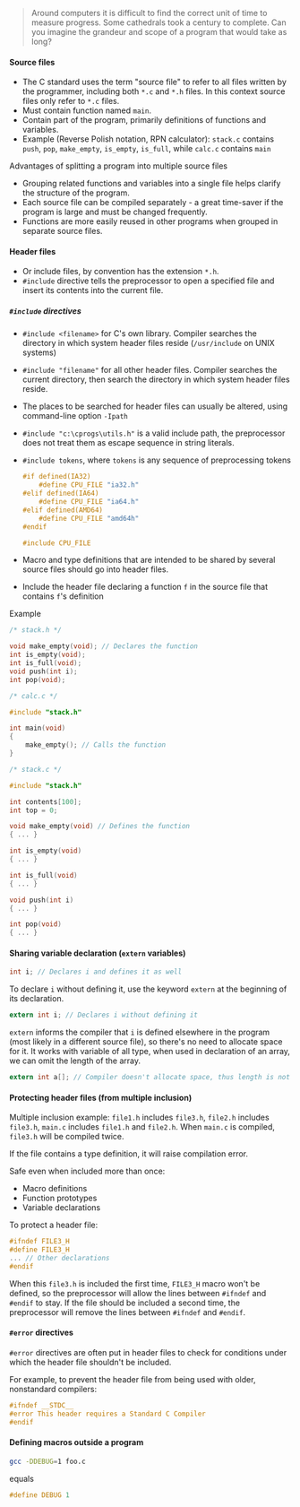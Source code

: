 > Around computers it is difficult to find the correct unit of time to measure progress. Some cathedrals took a century to complete. Can you imagine the grandeur and scope of a program that would take as long?

#### Source files
- The C standard uses the term "source file" to refer to all files written by the programmer, including both `*.c` and `*.h` files. In this context source files only refer to `*.c` files.
- Must contain function named `main`.
- Contain part of the program, primarily definitions of functions and variables.
- Example (Reverse Polish notation, RPN calculator): `stack.c` contains `push`, `pop`, `make_empty`, `is_empty`, `is_full`, while `calc.c` contains `main`

Advantages of splitting a program into multiple source files
- Grouping related functions and variables into a single file helps clarify the structure of the program.
- Each source file can be compiled separately - a great time-saver if the program is large and must be changed frequently.
- Functions are more easily reused in other programs when grouped in separate source files.

#### Header files
- Or include files, by convention has the extension `*.h`.
- `#include` directive tells the preprocessor to open a specified file and insert its contents into the current file.

##### `#include` directives
- `#include <filename>` for C's own library. Compiler searches the directory in which system header files reside (`/usr/include` on UNIX systems)
- `#include "filename"` for all other header files. Compiler searches the current directory, then search the directory in which system header files reside.
- The places to be searched for header files can usually be altered, using command-line option `-Ipath`
- `#include "c:\cprogs\utils.h"` is a valid include path, the preprocessor does not treat them as escape sequence in string literals.
- `#include tokens`, where `tokens` is any sequence of preprocessing tokens
	```c
	#if defined(IA32)
		#define CPU_FILE "ia32.h"
	#elif defined(IA64)
		#define CPU_FILE "ia64.h"
	#elif defined(AMD64)
		#define CPU_FILE "amd64h"
	#endif
	
	#include CPU_FILE
	```

- Macro and type definitions that are intended to be shared by several source files should go into header files.
- Include the header file declaring a function `f` in the source file that contains `f`'s definition

Example
```c
/* stack.h */

void make_empty(void); // Declares the function
int is_empty(void);
int is_full(void);
void push(int i);
int pop(void);
```

```c
/* calc.c */

#include "stack.h"

int main(void)
{
	make_empty(); // Calls the function
}
```

```c
/* stack.c */

#include "stack.h"

int contents[100];
int top = 0;

void make_empty(void) // Defines the function
{ ... }

int is_empty(void)
{ ... }

int is_full(void)
{ ... }

void push(int i)
{ ... }

int pop(void)
{ ... }
```

#### Sharing variable declaration (`extern` variables)
```c
int i; // Declares i and defines it as well
```

To declare `i` without defining it, use the keyword `extern` at the beginning of its declaration.
```c
extern int i; // Declares i without defining it
```

`extern` informs the compiler that `i` is defined elsewhere in the program (most likely in a different source file), so there's no need to allocate space for it. It works with variable of all type, when used in declaration of an array, we can omit the length of the array.
```c
extern int a[]; // Compiler doesn't allocate space, thus length is not needed
```

#### Protecting header files (from multiple inclusion)
Multiple inclusion example: `file1.h` includes `file3.h`, `file2.h` includes `file3.h`, `main.c` includes  `file1.h` and `file2.h`. When `main.c` is compiled, `file3.h` will be compiled twice.

If the file contains a type definition, it will raise compilation error.

Safe even when included more than once:
- Macro definitions
- Function prototypes
- Variable declarations

To protect a header file:
```c
#ifndef FILE3_H
#define FILE3_H
... // Other declarations
#endif
```

When this `file3.h` is included the first time, `FILE3_H` macro won't be defined, so the preprocessor will allow the lines between `#ifndef` and `#endif` to stay. If the file should be included a second time, the preprocessor will remove the lines between `#ifndef` and `#endif`.

#### `#error` directives
`#error` directives are often put in header files to check for conditions under which the header file shouldn't be included.

For example, to prevent the header file from being used with older, nonstandard compilers:
```c
#ifndef __STDC__
#error This header requires a Standard C Compiler
#endif
```

#### Defining macros outside a program
```sh
gcc -DDEBUG=1 foo.c
```
equals
```c
#define DEBUG 1
```